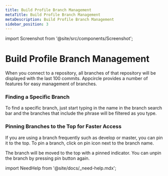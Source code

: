 ```yaml
---
title: Build Profile Branch Management
metaTitle: Build Profile Branch Management
metaDescription: Build Profile Branch Management
sidebar_position: 3
---
```


import Screenshot from '@site/src/components/Screenshot';

# Build Profile Branch Management

When you connect to a repository, all branches of that repository will be displayed with the last 100 commits. Appcircle provides a number of features for easy management of branches.

### Finding a Specific Branch

To find a specific branch, just start typing in the name in the branch search bar and the branches that include the phrase will be filtered as you type.

<Screenshot url='https://cdn.appcircle.io/docs/assets/branch-operation-specific-branch.png' />

### Pinning Branches to the Top for Faster Access

If you are using a branch frequently such as develop or master, you can pin it to the top. To pin a branch, click on pin icon next to the branch name.

<Screenshot url='https://cdn.appcircle.io/docs/assets/branch-operation-pin-unpinned.png' />

The branch will be moved to the top with a pinned indicator. You can unpin the branch by pressing pin button again.

<Screenshot url='https://cdn.appcircle.io/docs/assets/branch-operation-pin-pinned.png' />

import NeedHelp from '@site/docs/\_need-help.mdx';

<NeedHelp />
